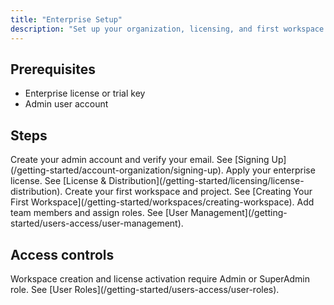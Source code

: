 ```yaml
---
title: "Enterprise Setup"
description: "Set up your organization, licensing, and first workspace."
---
```


## Prerequisites

- Enterprise license or trial key
- Admin user account

## Steps

<Steps>
<Step title="Sign up and verify">
  Create your admin account and verify your email. See [Signing Up](/getting-started/account-organization/signing-up).
</Step>
<Step title="Activate license">
  Apply your enterprise license. See [License & Distribution](/getting-started/licensing/license-distribution).
</Step>
<Step title="Create workspace">
  Create your first workspace and project. See [Creating Your First Workspace](/getting-started/workspaces/creating-workspace).
</Step>
<Step title="Invite users">
  Add team members and assign roles. See [User Management](/getting-started/users-access/user-management).
</Step>
</Steps>

## Access controls

<Warning>
Workspace creation and license activation require Admin or SuperAdmin role. See [User Roles](/getting-started/users-access/user-roles).
</Warning>


